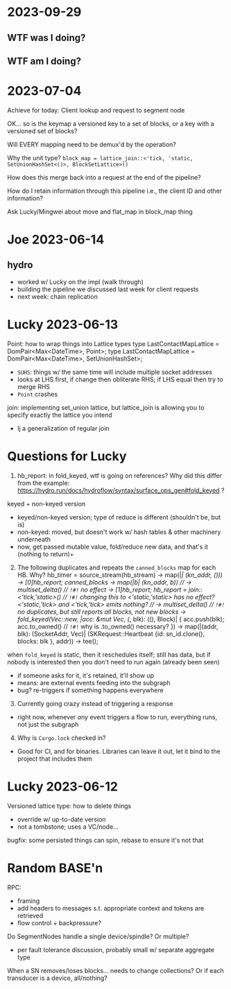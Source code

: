# 2023-09-29

## WTF was I doing?



## WTF am I doing?



# 2023-07-04

Achieve for today: Client lookup and request to segment node

OK... so is the keymap a versioned key to a set of blocks, or a key with a versioned set of blocks?

Will EVERY mapping need to be demux'd by the operation?

Why the unit type?
        `block_map = lattice_join::<'tick, 'static, SetUnionHashSet<()>, BlockSetLattice>()`

How does this merge back into a request at the end of the pipeline?

How do I retain information through this pipeline i.e., the client ID and other information?

Ask Lucky/Mingwei about move and flat_map in block_map thing

# Joe 2023-06-14

## hydro
- worked w/ Lucky on the impl (walk through)
- building the pipeline we discussed last week for client requests
- next week: chain replication

# Lucky 2023-06-13

Point: how to wrap things into Lattice types
type LastContactMapLattice = DomPair<Max<DateTime<Utc>>, Point<SocketAddr>>;
type LastContactMapLattice = DomPair<Max<DateTime<Utc>>, SetUnionHashSet<SocketAddr>>;
- `SUHS`: things w/ the same time will include multiple socket addresses
- looks at LHS first, if change then obliterate RHS; if LHS equal then try to merge RHS
- `Point` crashes

join: implementing set_union lattice, but lattice_join is allowing you to specify exactly the lattice you intend
- lj a generalization of regular join

# Questions for Lucky

1. hb_report: in fold_keyed, wtf is going on references? Why did this differ from the example: https://hydro.run/docs/hydroflow/syntax/surface_ops_gen#fold_keyed ?

keyed + non-keyed version
- keyed/non-keyed version; type of reduce is different (shouldn't be, but is)
- non-keyed: moved, but doesn't work w/ hash tables & other machinery underneath
- now, get passed mutable value, fold/reduce new data, and that's it (nothing to return)+
2.  The following duplicates and repeats the `canned_blocks` map for each HB. Why?
        hb_timer = source_stream(hb_stream)
            -> map(|_| (kn_addr, ()))
            -> [0]hb_report;
        canned_blocks
            -> map(|b| (kn_addr, b))
            // -> multiset_delta()          // `!#!` no effect
            -> [1]hb_report;
        hb_report = join::<'tick,'static>() // `!#!` changing this to <'static,'static> has no effect? <'static,'tick> and <'tick,'tick> emits nothing?
            // -> multiset_delta()          // `!#!` no duplicates, but still reports all blocks, not new blocks
            -> fold_keyed(Vec::new,
                |acc: &mut Vec<Block>, (_, blk): ((), Block)| {
                    acc.push(blk);
                    acc.to_owned()          // `!#!` why is .to_owned() necessary?
                })
            -> map(|(addr, blk): (SocketAddr, Vec<Block>)| (SKRequest::Heartbeat {id: sn_id.clone(), blocks: blk }, addr))
            -> tee();

when `fold_keyed` is static, then it reschedules itself; still has data, but if nobody is interested then you don't need to run again (already been seen)
- if someone asks for it, it's retained, it'll show up
- means: are external events feeding into the subgraph
- bug? re-triggers if something happens everywhere

3. Currently going crazy instead of triggering a response
- right now, whenever _any_ event triggers a flow to run, everything runs, not just the subgraph


4. Why is `Cargo.lock` checked in?
- Good for CI, and for binaries. Libraries can leave it out, let it bind to the project that includes them

# Lucky 2023-06-12

Versioned lattice type: how to delete things
- override w/ up-to-date version
- not a tombstone; uses a VC/node... 

bugfix: some persisted things can spin, rebase to ensure it's not that


# Random BASE'n

RPC:
- framing
- add headers to messages s.t. appropriate context and tokens are retrieved
- flow control + backpressure?

Do SegmentNodes handle a single device/spindle? Or multiple?
- per fault tolerance discussion, probably small w/ separate aggregate type

When a SN removes/loses blocks... needs to change collections? Or if each transducer is a device, all/nothing?
